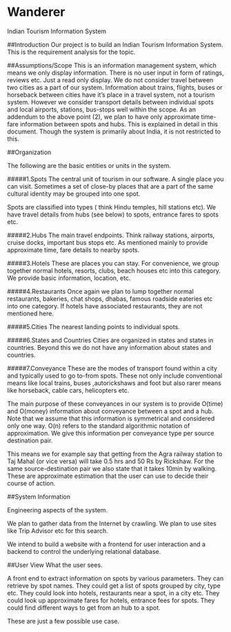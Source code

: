 # Wanderer

Indian Tourism Information System

##Introduction
Our project is to build an Indian Tourism Information System. This is the requirement analysis for the topic.


##Assumptions/Scope
This is an information management system, which means we only display information. There is no user input in form of ratings, reviews etc. Just a read only display.
We do not consider travel between two cities as a part of our system. Information about trains, flights, buses or horseback between cities have it’s place in a travel system, not a tourism system. However we consider transport details between individual spots and local airports, stations, bus-stops well within the scope.
As an addendum to the above point (2), we plan to have only approximate time-fare information between spots and hubs. This is explained in detail in this document.
Though the system is primarily about India, it is not restricted to this.


##Organization

The following are the basic entities or units in the system.

#####1.Spots
The central unit of tourism in our software. A single place you can visit. Sometimes a set of close-by places that are a part of the same cultural identity may be grouped into one spot. 

Spots are classified into types ( think Hindu temples, hill stations etc). We have travel details from hubs (see below) to spots, entrance fares to spots etc.   

#####2.Hubs
The main travel endpoints. Think railway stations, airports, cruise docks, important bus stops etc. As mentioned mainly to provide approximate time, fare details to nearby spots.

#####3.Hotels
These are places you can stay. For convenience, we group together normal hotels, resorts, clubs, beach houses etc into this category. We provide basic information, location, etc.

#####4.Restaurants
Once again we plan to lump together normal restaurants, bakeries, chat shops, dhabas, famous roadside eateries etc into one category. If hotels have associated restaurants, they are not mentioned here.

#####5.Cities 
The nearest landing points to individual spots.

#####6.States and Countries
Cities are organized in states and states in countries. Beyond this we do not have any information about states and countries.

#####7.Conveyance
These are the modes of transport found within a city and typically used to go to-from spots. These not only include conventional means like local trains, buses ,autorickshaws   and foot but also rarer means like horseback, cable cars, helicopters etc.

The main purpose of these conveyances in our system is to provide O(time) and O(money) information about conveyance between a spot and a hub. Note that we assume that this information is symmetrical and considered only one way.  O(n) refers to the standard algorithmic notation of approximation. We give this information per conveyance type per source destination pair. 

This means we for example say that getting from the Agra railway station to Taj Mahal (or vice versa) will take 0.5 hrs and 50 Rs by Rickshaw. For the same source-destination pair we also state that it takes 10min by walking. These are approximate estimation that the user can use to decide their course of action.


##System Information

Engineering aspects of the system.

We plan to gather data from the Internet by crawling. We plan to use sites like Trip Advisor etc for this search.

We intend to build a website with a frontend for user interaction and a backend to control the underlying  relational database.

##User View
What the user sees.

A front end to extract information on spots by various parameters. They can retrieve by spot names. They could get a list of spots grouped by city, type etc. They could look into hotels, restaurants near a spot, in a city etc. They could look up approximate fares for hotels, entrance fees for spots. They could find different ways to get from an hub to a spot.

These are just a few possible use case.


